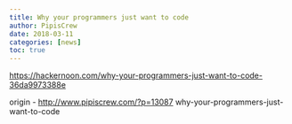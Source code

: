 ```yaml
---
title: Why your programmers just want to code
author: PipisCrew
date: 2018-03-11
categories: [news]
toc: true
---
```


https://hackernoon.com/why-your-programmers-just-want-to-code-36da9973388e

origin - http://www.pipiscrew.com/?p=13087 why-your-programmers-just-want-to-code
